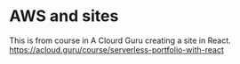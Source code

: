 # AWS and sites

This is from course in A Clourd Guru creating a site in React.
https://acloud.guru/course/serverless-portfolio-with-react

